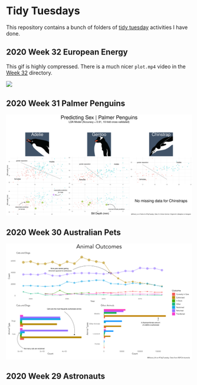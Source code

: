 # Tidy Tuesdays

This repository contains a bunch of folders of [tidy tuesday](https://github.com/rfordatascience/tidytuesday) activities I have done.

## 2020 Week 32 European Energy

This gif is highly compressed. There is a much nicer `plot.mp4` video
in the [Week 32](2020-08-04/) directory.

![](2020-08-04/plot.gif)


## 2020 Week 31 Palmer Penguins

![](2020-07-28/penguins.png)

## 2020 Week 30 Australian Pets

![](https://github.com/Khanzi/tidy-tuesdays/blob/master/2020-07-21/animal_outcomes.png?raw=true)


## 2020 Week 29 Astronauts

![]()